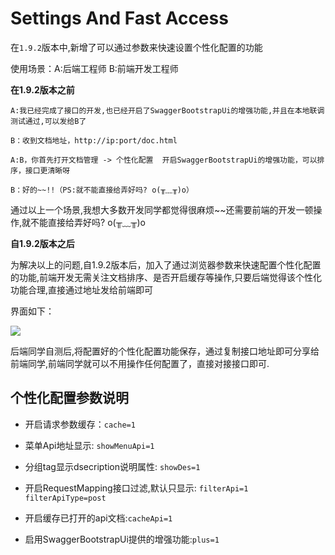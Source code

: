 # Settings And Fast Access

在`1.9.2`版本中,新增了可以通过参数来快速设置个性化配置的功能

使用场景：A:后端工程师  B:前端开发工程师

**在1.9.2版本之前**

```text
A:我已经完成了接口的开发,也已经开启了SwaggerBootstrapUi的增强功能,并且在本地联调测试通过,可以发给B了

B：收到文档地址，http://ip:port/doc.html

A:B，你首先打开文档管理 -> 个性化配置  开启SwaggerBootstrapUi的增强功能，可以排序，接口更清晰呀

B：好的~~!!（PS:就不能直接给弄好吗? o(╥﹏╥)o）
```

通过以上一个场景,我想大多数开发同学都觉得很麻烦~~还需要前端的开发一顿操作,就不能直接给弄好吗? o(╥﹏╥)o

**自1.9.2版本之后**

为解决以上的问题,自1.9.2版本后，加入了通过浏览器参数来快速配置个性化配置的功能,前端开发无需关注文档排序、是否开启缓存等操作,只要后端觉得该个性化功能合理,直接通过地址发给前端即可

界面如下：

![](/knife4j/images/fastSettings.png)

后端同学自测后,将配置好的个性化配置功能保存，通过复制接口地址即可分享给前端同学,前端同学就可以不用操作任何配置了，直接对接接口即可.

## 个性化配置参数说明

- 开启请求参数缓存：`cache=1`

- 菜单Api地址显示: `showMenuApi=1`

- 分组tag显示dsecription说明属性: `showDes=1`

- 开启RequestMapping接口过滤,默认只显示: `filterApi=1`  `filterApiType=post`

- 开启缓存已打开的api文档:`cacheApi=1`

- 启用SwaggerBootstrapUi提供的增强功能:`plus=1`